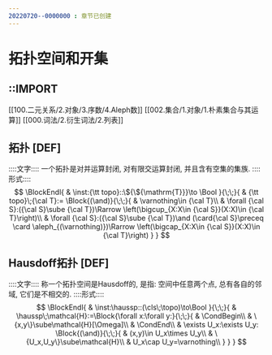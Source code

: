 ```yaml
---
20220720--0000000 : 章节已创建
---
```

# 拓扑空间和开集
## ::IMPORT
[[100.二元关系/2.对象/3.序数/4.Aleph数]]
[[002.集合/1.对象/1.朴素集合与其运算]]
[[000.词法/2.衍生词法/2.列表]]

## 拓扑 [DEF]
::::文字::::
一个拓扑是对并运算封闭, 对有限交运算封闭, 并且含有空集的集族. 
::::形式::::
$$
\BlockEndl{
    & \inst:{\tt topo}::\${\${\mathrm{T}}}\to \Bool
}{\;\;}{
    & {\tt topo}\;{\cal T}:=
    \Block{(\and)}{\;\;}{
        & \varnothing\in {\cal T}\\
        & \forall {\cal S}:({\cal S}\sube {\cal T})\Rarrow \left(\bigcup_{X:X\in {\cal S}}(X:X)\in {\cal T}\right)\\
        & \forall {\cal S}:({\cal S}\sube {\cal T})\and (\card{\cal S}\preceq \card \aleph_{(\varnothing)})\Rarrow \left(\bigcap_{X:X\in {\cal S}}(X:X)\in {\cal T}\right)
    }
}
$$

## Hausdoff拓扑 [DEF]
::::文字::::
称一个拓扑空间是Hausdoff的, 是指: 空间中任意两个点, 总有各自的邻域, 它们是不相交的. 
::::形式::::
$$
\BlockEndl{
    & \inst:\haussp::(\cls\;\topo)\to\Bool
}{\;\;}{
    & \haussp\;\mathcal{H}:=\Block{\forall x:\forall y:}{\;\;}{
        & \CondBegin\\
        & \{x,y\}\sube\mathcal{H}[\Omega]\\
        & \CondEnd\\
        & \exists U_x:\exists U_y:
        \Block{(\and)}{\;\;}{
            & (x,y)\in U_x\times U_y\\
            & \{U_x,U_y\}\sube\mathcal{H}\\
            & U_x\cap U_y=\varnothing\\
        }
    }
}
$$
